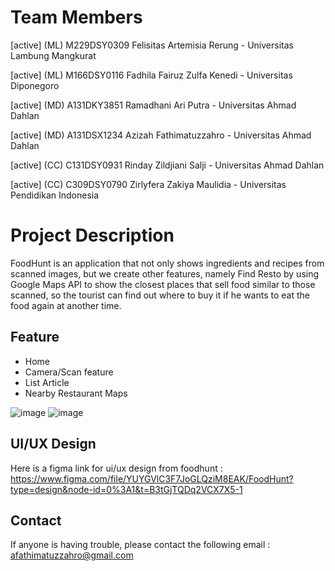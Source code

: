 # Team Members
[active] (ML) M229DSY0309 Felisitas Artemisia Rerung - Universitas Lambung Mangkurat

[active] (ML) M166DSY0116 Fadhila Fairuz Zulfa Kenedi - Universitas Diponegoro

[active] (MD) A131DKY3851 Ramadhani Ari Putra - Universitas Ahmad Dahlan

[active] (MD) A131DSX1234 Azizah Fathimatuzzahro - Universitas Ahmad Dahlan

[active] (CC) C131DSY0931 Rinday Zildjiani Salji - Universitas Ahmad Dahlan

[active] (CC) C309DSY0790 Zirlyfera Zakiya Maulidia - Universitas Pendidikan Indonesia

# Project Description
FoodHunt is an application that not only shows ingredients and recipes from scanned images, but we create other features, namely Find Resto  by using Google Maps API to show the closest places that sell food similar to those scanned, so the tourist can find out where to buy it if he wants to eat the food again at another time.

## Feature
- Home
- Camera/Scan feature
- List Article
- Nearby Restaurant Maps

![image](https://github.com/Bangkit-Product-Based-Capstone-Project/FoodHunt/assets/122088441/b9710014-9fc9-45d3-a207-e6e72314be10)
![image](https://github.com/Bangkit-Product-Based-Capstone-Project/FoodHunt/assets/122088441/bb585552-1ca4-4c70-a6bf-98e23e9a88d6)



## UI/UX Design
Here is a figma link for ui/ux design from foodhunt : https://www.figma.com/file/YUYGVlC3F7JoGLQziM8EAK/FoodHunt?type=design&node-id=0%3A1&t=B3tGjTQDq2VCX7X5-1

## Contact
If anyone is having trouble, please contact the following email : afathimatuzzahro@gmail.com
